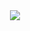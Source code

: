 <div align="center">
  <a href="https://github.com/anuraghazra/github-readme-stats">
    <img align="center" src="https://github-readme-stats.vercel.app/api/top-langs/?username=Muddl&layout=compact&theme=github_dark_dimmed" />
  </a>
</div>
